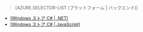 ﻿> [AZURE.SELECTOR-LIST (プラットフォーム | バックエンド)]
- [(Windows ストア C# | .NET)](/ja-jp/documentation/articles/mobile-services-dotnet-backend-windows-store-dotnet-aad-graph-info/)
- [(Windows ストア C# | JavaScript)](/ja-jp/documentation/articles/mobile-services-javascript-backend-windows-store-dotnet-aad-graph-info/)
